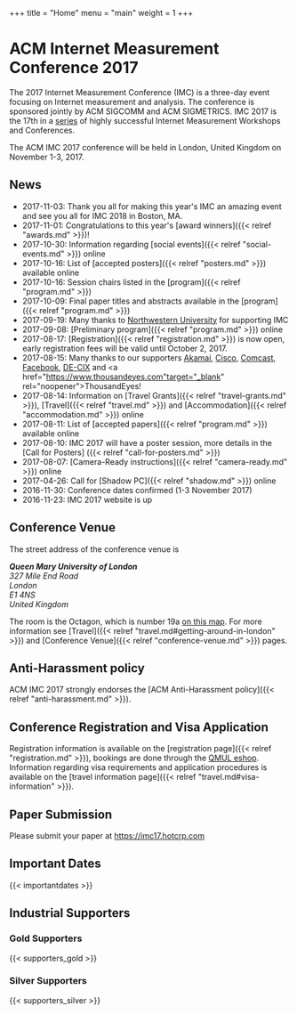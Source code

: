 +++
title = "Home"
menu = "main"
weight = 1
+++

# ACM Internet Measurement Conference 2017

The 2017 Internet Measurement Conference (IMC) is a three-day event focusing on Internet measurement and analysis. The conference is sponsored jointly by ACM SIGCOMM and ACM SIGMETRICS. IMC 2017 is the 17th in a [series](http://www.sigcomm.org/events/imc-conference) of highly successful Internet Measurement Workshops and Conferences.

The ACM IMC 2017 conference will be held in London, United Kingdom on November 1-3, 2017.

## News
* 2017-11-03: Thank you all for making this year's IMC an amazing event and see you all for IMC 2018 in Boston, MA.
* 2017-11-01: Congratulations to this year's [award winners]({{< relref "awards.md" >}})!
* 2017-10-30: Information regarding [social events]({{< relref "social-events.md" >}})  online
* 2017-10-16: List of [accepted posters]({{< relref "posters.md" >}}) available online
* 2017-10-16: Session chairs listed in the [program]({{< relref "program.md" >}})
* 2017-10-09: Final paper titles and abstracts available in the [program]({{< relref "program.md" >}})
* 2017-09-19: Many thanks to <a href="http://www.northwestern.edu" target="_blank" rel="noopener">Northwestern University</a> for supporting IMC
* 2017-09-08: [Preliminary program]({{< relref "program.md" >}}) online
* 2017-08-17: [Registration]({{< relref "registration.md" >}}) is now open, early registration fees will be valid until October 2, 2017.
* 2017-08-15: Many thanks to our supporters <a href="http://www.akamai.com" target="_blank" rel="noopener">Akamai</a>, <a href="http://www.cisco.com" target="_blank" rel="noopener">Cisco</a>, <a href="http://www.comcast.com" target="_blank" rel="noopener">Comcast</a>, <a href="http://www.facebook.com" target="_blank" rel="noopener">Facebook</a>, <a href="http://www.de-cix.net" target="_blank" rel="noopener">DE-CIX</a> and <a href="https://www.thousandeyes.com"target="_blank" rel="noopener">ThousandEyes</a>!
* 2017-08-14: Information on [Travel Grants]({{< relref "travel-grants.md" >}}), [Travel]({{< relref "travel.md" >}}) and [Accommodation]({{< relref "accommodation.md" >}}) online
* 2017-08-11: List of [accepted papers]({{< relref "program.md" >}}) available online
* 2017-08-10: IMC 2017 will have a poster session, more details in the [Call for Posters] ({{< relref "call-for-posters.md" >}})
* 2017-08-07: [Camera-Ready instructions]({{< relref "camera-ready.md" >}}) online
* 2017-04-26: Call for [Shadow PC]({{< relref "shadow.md" >}}) online 
* 2016-11-30: Conference dates confirmed (1-3 November 2017)
* 2016-11-23: IMC 2017 website is up

## Conference Venue
The street address of the conference venue is

<address><strong>Queen Mary University of London</strong><br>
327 Mile End Road<br>
London<br>
E1 4NS<br>
United Kingdom<br>
</address>

The room is the Octagon, which is number 19a <a href="http://www.qmul.ac.uk/docs/about/26065.pdf" target="_blank" rel="noopener">on this map</a>. For more information see [Travel]({{< relref "travel.md#getting-around-in-london" >}}) and [Conference Venue]({{< relref "conference-venue.md" >}}) pages. 

## Anti-Harassment policy
ACM IMC 2017 strongly endorses the [ACM Anti-Harassment policy]({{< relref "anti-harassment.md" >}}).

## Conference Registration and Visa Application

Registration information is available on the [registration page]({{< relref "registration.md" >}}), bookings are done through the <a href="https://eshop.qmul.ac.uk/conferences-and-events/conferences-events/conferences-events/acm-internet-measurement-conference-imc" target="_blank" rel="noopener">QMUL eshop</a>. Information regarding visa requirements and application procedures is available on the [travel information page]({{< relref "travel.md#visa-information" >}}). 

## Paper Submission
Please submit your paper at https://imc17.hotcrp.com

## Important Dates
{{< importantdates >}}

## Industrial Supporters

### Gold Supporters

{{< supporters_gold >}}

### Silver Supporters

{{< supporters_silver >}}
